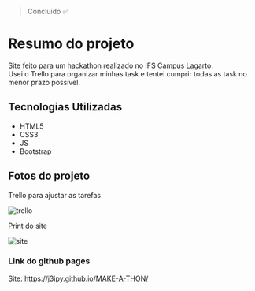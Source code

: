> Concluído ✅

# Resumo do projeto
Site feito para um hackathon realizado no IFS Campus Lagarto. <br>
Usei o Trello para organizar minhas task e tentei cumprir todas as task no menor prazo possível.

## Tecnologias Utilizadas  
- HTML5
- CSS3
- JS
- Bootstrap

## Fotos do projeto

<p>Trello para ajustar as tarefas</p>

![trello](https://github.com/user-attachments/assets/a182d53e-3724-4c34-b825-8ee95602b102)

<p>Print do site</p>

![site](https://github.com/user-attachments/assets/16753711-1a7b-4e1c-9c91-e7de0e365a85)





### Link do github pages
Site: https://j3ipy.github.io/MAKE-A-THON/
